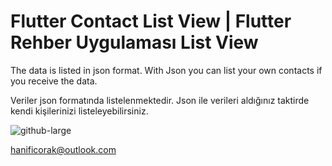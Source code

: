 # Flutter Contact List View | Flutter Rehber Uygulaması List View

The data is listed in json format. With Json you can list your own contacts if you receive the data.

Veriler json formatında listelenmektedir. Json ile verileri aldığınız taktirde kendi kişilerinizi listeleyebilirsiniz.

![github-large](https://i.imgyukle.com/2019/12/01/RXUBLs.png)

hanificorak@outlook.com